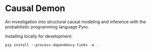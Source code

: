 # Causal Demon

An investigation into structural causal modeling and inference with the probabilistic programming language Pyro.

Installing locally for development:

    pip install --process-dependency-links -e .